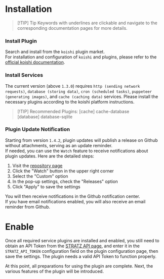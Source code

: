 # Installation

> [!TIP] Tip
> Keywords with underlines are clickable and navigate to the corresponding documentation pages for more details.

### Install Plugin
Search and install from the `koishi` plugin market.  
For installation and configuration of `koishi` and plugins, please refer to the [official koishi documentation](https://koishi.chat/en-US/).

### Install Services
The current version (above `1.3.0`) requires `http (sending network requests)`, `database (storing data)`, `cron (scheduled tasks)`, `puppeteer (generating images)`, and `cache (caching data)` services. Please install the necessary plugins according to the koishi platform instructions.

> [!TIP] Recommended Plugins:
> [cache]     cache-database  
> [database]  database-sqlite  

### Plugin Update Notification
Starting from version `1.4.2`, plugin updates will publish a release on Github without attachments, serving as an update reminder.  
If needed, you can use the `Watch` feature to receive notifications about plugin updates. Here are the detailed steps:
1. Visit the [repository page](https://github.com/sjtdev/koishi-plugin-dota2tracker)
2. Click the "Watch" button in the upper right corner
3. Select the "Custom" option
4. In the pop-up settings, check the "Releases" option
5. Click "Apply" to save the settings

You will then receive notifications in the Github notification center.  
If you have email notifications enabled, you will also receive an email reminder from Github.

# Enable
Once all required service plugins are installed and enabled, you still need to obtain an API Token from the [STRATZ API page](https://stratz.com/api), and enter it in the `STRATZ_API_TOKEN` configuration field on the plugin configuration page, then save the settings. The plugin needs a valid API Token to function properly.

At this point, all preparations for using the plugin are complete. Next, the various features of the plugin will be introduced.

